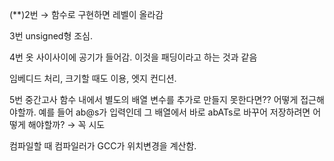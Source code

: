 (**)2번 → 함수로 구현하면 레벨이 올라감

3번 unsigned형 조심.

4번 옷 사이사이에 공기가 들어감. 이것을 패딩이라고 하는 것과 같음 

임베디드 처리, 크기할 때도 이용, 엣지 컨디션.

5번 중간고사 함수 내에서 별도의 배열 변수를 추가로 만들지 못한다면?? 어떻게 접근해야할까. 예를 들어 ab@s가 입력인데 그 배열에서 바로 abATs로 바꾸어 저장하려면 어떻게 해야할까? → 꼭 시도

컴파일할 때 컴파일러가 GCC가 위치변경을 계산함.